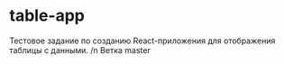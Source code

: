 # table-app
Тестовое задание по созданию React-приложения для отображения таблицы с данными. /n
Ветка master
